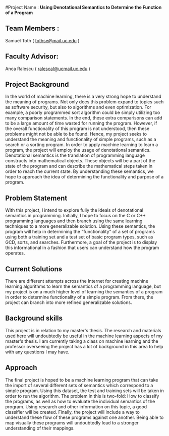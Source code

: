 #Project Name :
**Using Denotational Semantics to Determine the Function of a Program**

## Team Members :
Samuel Toth ( tothse@mail.uc.edu )

## Faculty Advisor:
Anca Ralescu ( ralescal@ucmail.uc.edu )

## Project Background
In the world of machine learning, there is a very strong hope to understand the meaning of programs. Not only does this problem expand to topics such as software security, but also to algorithms and even optimization. For example, a poorly programmed sort algorithm could be simply utilizing too many comparison statements. In the end, these extra comparisons can add to be a large amount of time wasted for running the program. However, if the overall functionality of this program is not understood, then these problems might not be able to be found. Hence, my project seeks to understand the meaning and functionality of simple programs, such as a search or a sorting program. In order to apply machine learning to learn a program, the project will employ the usage of denotational semantics. Denotational semantics is the translation of programming language constructs into mathematical objects. These objects will be a part of the state of the program and can describe the mathematical steps taken in order to reach the current state. By understanding these semantics, we hope to approach the idea of determining the functionality and purpose of a program.

## Problem Statement
With this project, I intend to explore fully the ideals of denotational semantics in programming. Initially, I hope to focus on the C or C++ programming languages and then branch using the same learning techniques to a more generalizable solution. Using these semantics, the program will help in determining the "functionality" of a set of programs using both a training set and a test set of basic program types, such as GCD, sorts, and searches. Furthermore, a goal of the project is to display this informational in a fashion that users can understand how the program operates.   

## Current Solutions
There are different attempts across the Internet for creating machine learning algorithms to learn the semantics of a programming language, but my project is on a much higher level of learning the semantics of a program in order to determine functionality of a simple program. From there, the project can branch into more refined generalizable solutions.

## Background skills
This project is in relation to my master's thesis. The research and materials used here will undoubtedly be useful in the machine learning aspects of my master's thesis. I am currently taking a class on machine learning and the professor overseeing the project has a lot of background in this area to help with any questions I may have.

## Approach
The final project is hoped to be a machine learning program that can take the import of several different sets of semantics which correspond to a simple program. Using this dataset, the test and training sets will be taken in order to run the algorithm. The problem in this is two-fold: How to classify the programs, as well as how to evaluate the individual semantics of the program. Using research and other information on this topic, a good classifier will be created. Finally, the project will include a way to understand these flow of these programs against one another. Being able to map visually these programs will undoubtedly lead to a stronger understanding of their mappings.
